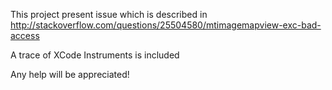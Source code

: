 This project present issue which is described in
http://stackoverflow.com/questions/25504580/mtimagemapview-exc-bad-access

A trace of XCode Instruments is included

Any help will be appreciated!
